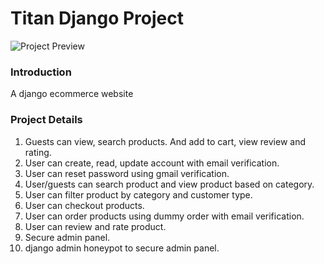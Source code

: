 # Titan Django Project

![Project Preview](demo/video-demo.gif)

### Introduction
A django ecommerce website

### Project Details
1. Guests can view, search products. And add to cart, view review and rating.
2. User can create, read, update account with email verification.
3. User can reset password using gmail verification.
4. User/guests can search product and view product based on category.
5. User can filter product by category and customer type.
6. User can checkout products.
7. User can order products using dummy order with email verification.
8. User can review and rate product.
9. Secure admin panel.
10. django admin honeypot to secure admin panel.
